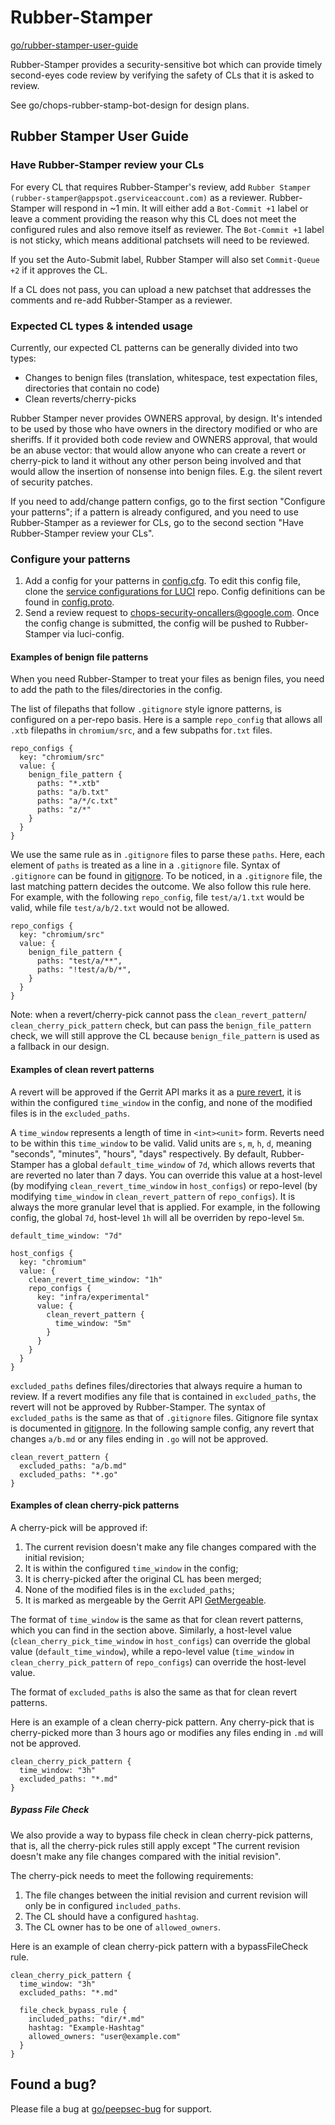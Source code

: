 # Rubber-Stamper

[go/rubber-stamper-user-guide](https://chromium.googlesource.com/infra/infra/+/refs/heads/main/go/src/infra/appengine/rubber-stamper/README.md)

Rubber-Stamper provides a security-sensitive bot which can provide timely
second-eyes code review by verifying the safety of CLs that it is asked to
review.

See go/chops-rubber-stamp-bot-design for design plans.

## Rubber Stamper User Guide

### Have Rubber-Stamper review your CLs
For every CL that requires Rubber-Stamper's review, add `Rubber Stamper (rubber-stamper@appspot.gserviceaccount.com)`
as a reviewer. Rubber-Stamper will respond in ~1 min. It will either add a
`Bot-Commit +1` label or leave a comment providing the reason why this CL does
not meet the configured rules and also remove itself as reviewer. The `Bot-Commit +1`
label is not sticky, which means additional patchsets will need to be reviewed.

If you set the Auto-Submit label, Rubber Stamper will also set `Commit-Queue +2`
if it approves the CL.

If a CL does not pass, you can upload a new patchset that addresses the
comments and re-add Rubber-Stamper as a reviewer.

### Expected CL types & intended usage

Currently, our expected CL patterns can be generally divided into two types:
- Changes to benign files (translation, whitespace, test expectation files,
directories that contain no code)
- Clean reverts/cherry-picks

Rubber Stamper never provides OWNERS approval, by design. It's intended to be
used by those who have owners in the directory modified or who are sheriffs. If
it provided both code review and OWNERS approval, that would be an abuse vector:
that would allow anyone who can create a revert or cherry-pick to land it
without any other person being involved and that would allow the insertion of
nonsense into benign files. E.g. the silent revert of security patches.

If you need to add/change pattern configs, go to the first section "Configure
your patterns"; if a pattern is already configured, and you need to use
Rubber-Stamper as a reviewer for CLs, go to the second section "Have
Rubber-Stamper review your CLs".

### Configure your patterns
1. Add a config for your patterns in [config.cfg](https://chrome-internal.googlesource.com/infradata/config/+/refs/heads/main/configs/rubber-stamper/config.cfg).
To edit this config file, clone the [service configurations for LUCI](https://chrome-internal.googlesource.com/infradata/config/) repo.
Config definitions can be found in [config.proto](https://chromium.googlesource.com/infra/infra/+/refs/heads/main/go/src/infra/appengine/rubber-stamper/config/config.proto).
2. Send a review request to chops-security-oncallers@google.com. Once the config
change is submitted, the config will be pushed to Rubber-Stamper via
luci-config.

#### Examples of benign file patterns

When you need Rubber-Stamper to treat your files as benign files, you need to
add the path to the files/directories in the config.

The list of filepaths that follow `.gitignore` style ignore patterns, is configured
on a per-repo basis. Here is a sample `repo_config` that allows all `.xtb` filepaths
in `chromium/src`, and a few subpaths for`.txt` files.

    repo_configs {
      key: "chromium/src"
      value: {
        benign_file_pattern {
          paths: "*.xtb"
          paths: "a/b.txt"
          paths: "a/*/c.txt"
          paths: "z/*"
        }
      }
    }

We use the same rule as in `.gitignore` files to parse these `paths`. Here, each
element of `paths` is treated as a line in a `.gitignore` file. Syntax of
`.gitignore` can be found in [gitignore](https://git-scm.com/docs/gitignore). To
be noticed, in a `.gitignore` file, the last matching pattern decides the
outcome. We also follow this rule here. For example, with the following
`repo_config`, file `test/a/1.txt` would be valid, while file
`test/a/b/2.txt` would not be allowed.

    repo_configs {
      key: "chromium/src"
      value: {
        benign_file_pattern {
          paths: "test/a/**",
          paths: "!test/a/b/*",
        }
      }
    }

Note: when a revert/cherry-pick cannot pass the `clean_revert_pattern`/
`clean_cherry_pick_pattern` check, but can pass the `benign_file_pattern`
check, we will still approve the CL because `benign_file_pattern` is used
as a fallback in our design.

#### Examples of clean revert patterns

A revert will be approved if the Gerrit API marks it as a [pure revert](https://gerrit-review.googlesource.com/Documentation/rest-api-changes.html#get-pure-revert),
it is within the configured `time_window` in the config, and none of the
modified files is in the `excluded_paths`.

A `time_window` represents a length of time in `<int><unit>` form. Reverts need
to be within this `time_window` to be valid. Valid units are `s`, `m`, `h`,
`d`, meaning "seconds", "minutes", "hours", "days" respectively. By default,
Rubber-Stamper has a global `default_time_window` of `7d`, which allows reverts
that are reverted no later than 7 days. You can override this value at a
host-level (by modifying `clean_revert_time_window` in `host_configs`) or
repo-level (by modifying `time_window` in `clean_revert_pattern` of
`repo_configs`). It is always the more granular level that is applied. For
example, in the following config, the global `7d`, host-level `1h` will all be
overriden by repo-level `5m`.

    default_time_window: "7d"

    host_configs {
      key: "chromium"
      value: {
        clean_revert_time_window: "1h"
        repo_configs {
          key: "infra/experimental"
          value: {
            clean_revert_pattern {
              time_window: "5m"
            }
          }
        }
      }
    }

`excluded_paths` defines files/directories that always require a human to
review. If a revert modifies any file that is contained in `excluded_paths`,
the revert will not be approved by Rubber-Stamper. The syntax of
`excluded_paths` is the same as that of `.gitignore` files. Gitignore file
syntax is documented in [gitignore](https://git-scm.com/docs/gitignore). In the
following sample config, any revert that changes `a/b.md` or any files ending
in `.go` will not be approved.

    clean_revert_pattern {
      excluded_paths: "a/b.md"
      excluded_paths: "*.go"
    }

#### Examples of clean cherry-pick patterns
A cherry-pick will be approved if:
1. The current revision doesn't make any file changes compared with the initial
revision;
2. It is within the configured `time_window` in the config;
3. It is cherry-picked after the original CL has been merged;
4. None of the modified files is in the `excluded_paths`;
5. It is marked as mergeable by the Gerrit API
[GetMergeable](https://gerrit-review.googlesource.com/Documentation/rest-api-changes.html#get-mergeable).

The format of `time_window` is the same as that for clean revert patterns,
which you can find in the section above. Similarly, a host-level value
(`clean_cherry_pick_time_window` in `host_configs`) can override the global
value (`default_time_window`), while a repo-level value (`time_window` in
`clean_cherry_pick_pattern` of `repo_configs`) can override the host-level
value.

The format of `excluded_paths` is also the same as that for clean revert
patterns.

Here is an example of a clean cherry-pick pattern. Any cherry-pick that is
cherry-picked more than 3 hours ago or modifies any files ending in `.md`
will not be approved.

    clean_cherry_pick_pattern {
      time_window: "3h"
      excluded_paths: "*.md"
    }

##### Bypass File Check
We also provide a way to bypass file check in clean cherry-pick patterns, that
is, all the cherry-pick rules still apply except "The current revision doesn't
make any file changes compared with the initial revision".

The cherry-pick needs to meet the following requirements:
1. The file changes between the initial revision and current revision will only
be in configured `included_paths`.
2. The CL should have a configured `hashtag`.
3. The CL owner has to be one of `allowed_owners`.

Here is an example of clean cherry-pick pattern with a bypassFileCheck rule.

    clean_cherry_pick_pattern {
      time_window: "3h"
      excluded_paths: "*.md"

      file_check_bypass_rule {
        included_paths: "dir/*.md"
        hashtag: "Example-Hashtag"
        allowed_owners: "user@example.com"
      }
    }

## Found a bug?

Please file a bug at [go/peepsec-bug](https://goto.google.com/peepsec-bug)
for support.
